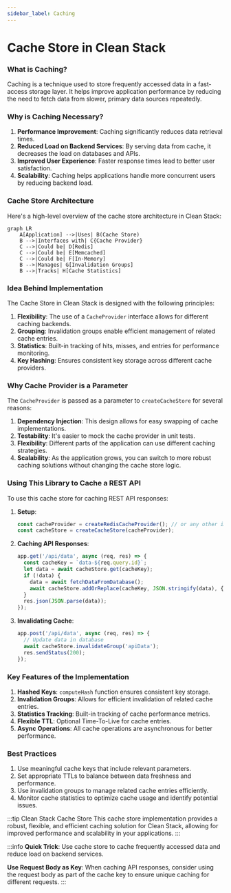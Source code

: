 ```yaml
---
sidebar_label: Caching
---
```

# Cache Store in Clean Stack

### What is Caching?

Caching is a technique used to store frequently accessed data in a fast-access storage layer. It helps improve application performance by reducing the need to fetch data from slower, primary data sources repeatedly.

### Why is Caching Necessary?

1. **Performance Improvement**: Caching significantly reduces data retrieval times.
2. **Reduced Load on Backend Services**: By serving data from cache, it decreases the load on databases and APIs.
3. **Improved User Experience**: Faster response times lead to better user satisfaction.
4. **Scalability**: Caching helps applications handle more concurrent users by reducing backend load.

### Cache Store Architecture

Here's a high-level overview of the cache store architecture in Clean Stack:
```mermaid
graph LR
    A[Application] -->|Uses| B(Cache Store)
    B -->|Interfaces with| C{Cache Provider}
    C -->|Could be| D[Redis]
    C -->|Could be| E[Memcached]
    C -->|Could be| F[In-Memory]
    B -->|Manages| G[Invalidation Groups]
    B -->|Tracks| H[Cache Statistics]
```

### Idea Behind Implementation

The Cache Store in Clean Stack is designed with the following principles:

1. **Flexibility**: The use of a `CacheProvider` interface allows for different caching backends.
2. **Grouping**: Invalidation groups enable efficient management of related cache entries.
3. **Statistics**: Built-in tracking of hits, misses, and entries for performance monitoring.
4. **Key Hashing**: Ensures consistent key storage across different cache providers.

### Why Cache Provider is a Parameter

The `CacheProvider` is passed as a parameter to `createCacheStore` for several reasons:

1. **Dependency Injection**: This design allows for easy swapping of cache implementations.
2. **Testability**: It's easier to mock the cache provider in unit tests.
3. **Flexibility**: Different parts of the application can use different caching strategies.
4. **Scalability**: As the application grows, you can switch to more robust caching solutions without changing the cache store logic.

### Using This Library to Cache a REST API

To use this cache store for caching REST API responses:

1. **Setup**:
   ```typescript
   const cacheProvider = createRedisCacheProvider(); // or any other implementation
   const cacheStore = createCacheStore(cacheProvider);
   ```

2. **Caching API Responses**:
   ```typescript
   app.get('/api/data', async (req, res) => {
     const cacheKey = `data-${req.query.id}`;
     let data = await cacheStore.get(cacheKey);
     if (!data) {
       data = await fetchDataFromDatabase();
       await cacheStore.addOrReplace(cacheKey, JSON.stringify(data), { ttl: 3600, groups: ['apiData'] });
     }
     res.json(JSON.parse(data));
   });
   ```

3. **Invalidating Cache**:
   ```typescript
   app.post('/api/data', async (req, res) => {
     // Update data in database
     await cacheStore.invalidateGroup('apiData');
     res.sendStatus(200);
   });
   ```

### Key Features of the Implementation

1. **Hashed Keys**: `computeHash` function ensures consistent key storage.
2. **Invalidation Groups**: Allows for efficient invalidation of related cache entries.
3. **Statistics Tracking**: Built-in tracking of cache performance metrics.
4. **Flexible TTL**: Optional Time-To-Live for cache entries.
5. **Async Operations**: All cache operations are asynchronous for better performance.

### Best Practices

1. Use meaningful cache keys that include relevant parameters.
2. Set appropriate TTLs to balance between data freshness and performance.
3. Use invalidation groups to manage related cache entries efficiently.
4. Monitor cache statistics to optimize cache usage and identify potential issues.

:::tip Clean Stack Cache Store
This cache store implementation provides a robust, flexible, and efficient caching solution for Clean Stack, allowing for improved performance and scalability in your applications.
:::

:::info
**Quick Trick**: Use cache store to cache frequently accessed data and reduce load on backend services.

**Use Request Body as Key**: When caching API responses, consider using the request body as part of the cache key to ensure unique caching for different requests.
:::

